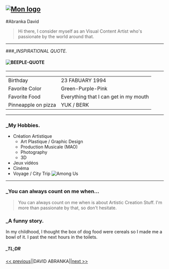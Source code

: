 ## [![Mon logo](https://cdn.dribbble.com/users/10567302/avatars/normal/01a04534a7a2a7f915beac5b054e3523.png?1657268763)](https://linktr.ee/david.abranka "Abranka David Linktree")

#Abranka David

> Hi there, I consider myself as an Visual Content Artist who's passionate by the world around that.

---

###\__INSPIRATIONAL QUOTE._

#### ![BEEPLE-QUOTE](https://pbs.twimg.com/media/C-y5LtdWsAAZMp3?format=jpg&name=4096x4096)

---

|                     |                                       |
| ------------------- | ------------------------------------- |
| Birthday            | 23 FABUARY 1994                       |
| Favorite Color      | Green-Purple-Pink                     |
| Favorite Food       | Everything that I can get in my mouth |
| Pinneapple on pizza | YUK / BERK                            |

---

### \_My Hobbies.

- Création Artistique
  - Art Plastique / Graphic Design
  - Production Musicale (MAO)
  - Photography
  - 3D
- Jeux vidéos
- Cinéma
- Voyage / City Trip
  ![Among Us](https://media4.giphy.com/media/S7nF0HAVEBxUu76pxR/giphy.gif?cid=790b76117a72ad7ebc5ab8c9a1435dceb3d778c5d0894a29&rid=giphy.gif&ct=g)

---

### \_You can always count on me when...

> You can always count on me when is about Artistic Creation Stuff.
> I'm more than passionate by that, so don't hesitate.

### \_A funny story.

In my childhood, I thought the box of dog food were cereals so I made me a bowl of it. I past the next hours in the toilets.

##### \_TL;DR

[<< previous](https://github.com/Da-nae/markdown-challenge/blob/main/README.md)||DAVID ABRANKA||[next >>](https://github.com/hanaelle/markdown-challenge/blob/main/README.md)
